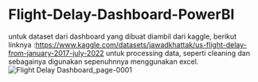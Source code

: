 # Flight-Delay-Dashboard-PowerBI
untuk dataset dari dashboard yang dibuat diambil dari kaggle, berikut linknya :https://www.kaggle.com/datasets/jawadkhattak/us-flight-delay-from-january-2017-july-2022
untuk processing data, seperti cleaning dan sebagainya digunakan sepenuhnnya menggunakan excel.
![Flight Delay Dashboard_page-0001](https://github.com/Rbfrnsh/Flight-Delay-Dashboard-PowerBI/assets/89909357/ac7f4838-7782-403e-87db-d282b3f6d136)

